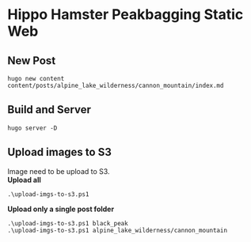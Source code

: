 # Hippo Hamster Peakbagging Static Web

## New Post

```
hugo new content content/posts/alpine_lake_wilderness/cannon_mountain/index.md
```

## Build and Server
```
hugo server -D
```

## Upload images to S3
Image need to be upload to S3.  
**Upload all**
```
.\upload-imgs-to-s3.ps1
```
**Upload only a single post folder**
```
.\upload-imgs-to-s3.ps1 black_peak
.\upload-imgs-to-s3.ps1 alpine_lake_wilderness/cannon_mountain
```
